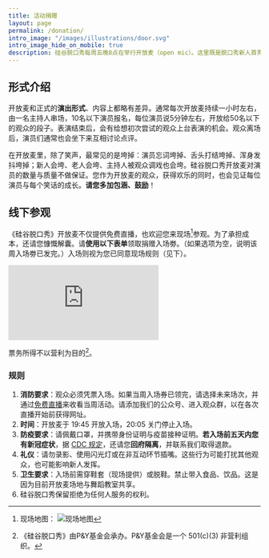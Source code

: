 ```yaml
---
title: 活动捐赠
layout: page
permalink: /donation/
intro_image: "/images/illustrations/door.svg"
intro_image_hide_on_mobile: true
description: 硅谷脱口秀每周五晚8点在举行开放麦（open mic）。这里既是脱口秀新人首秀的舞台，也是脱口秀老司机试炼新段子、打磨老段子的地方。
---
```


## 形式介绍

开放麦和正式的**演出形式**、内容上都略有差异。通常每次开放麦持续一小时左右，由一名主持人串场，10名以下演员报名，每位演员说5分钟左右，开放给50名以下的观众的段子。表演结束后，会有给想初次尝试的观众上台表演的机会。观众离场后，演员们通常也会坐下来互相讨论点评。

在开放麦里，除了笑声，最常见的是垮掉：演员忘词垮掉、舌头打结垮掉、浑身发抖垮掉；新人会垮、老人会垮、主持人被观众调戏也会垮。硅谷脱口秀开放麦对演员的数量与质量不做保证。您作为开放麦的观众，获得欢乐的同时，也会见证每位演员与每个笑话的成长。**请您多加包涵、鼓励**！

## 线下参观

《硅谷脱口秀》开放麦不仅提供免费直播，也欢迎您来现场[^1]参观。为了承担成本，还请您慷慨解囊。请**使用以下表单**领取捐赠入场劵。（如果选项为空，说明该周入场劵已发完。）入场则视为您已同意现场规则（见下）。

<iframe class="full" src="https://app.miniextensions.com/form/Ideq2XodTAOZ5vpL4qiZ?prefill_quantity=1" frameborder="0"></iframe>

票务所得不以营利为目的[^2]。

### 规则
1. **消防要求**：观众必须凭票入场。如果当周入场券已领完，请选择未来场次，并通过[免费直播](http://youtube.ggtkx.org)来收看当周活动。请添加我们的公众号、进入观众群，以在各次直播开始前获得网址。
2. **时间**：开放麦于 19:45 开放入场，20:05 关门停止入场。
3. **防疫要求**：请佩戴口罩，并携带身份证明与疫苗接种证明。**若入场前五天内您有新冠症状**，据 [CDC 规定](https://www.cdc.gov/media/releases/2021/s1227-isolation-quarantine-guidance.html)，还请您**回府隔离**，并联系我们取得退款。
4. **礼仪**：请勿录影、使用闪光灯或在非互动环节插嘴。这些行为可能打扰其他观众，也可能影响新人发挥。
5. **卫生要求**：入场前需穿鞋套（现场提供）或脱鞋。禁止带入食品、饮品。这是因为目前开放麦场地与舞蹈教室共享。
6. 硅谷脱口秀保留拒绝为任何人服务的权利。


[^1]: 现场地图： ![现场地图](https://img.evbuc.com/https%3A%2F%2Fcdn.evbuc.com%2Fimages%2F178277809%2F162192358328%2F1%2Foriginal.20211102-062751?h=2000&w=720&auto=format%2Ccompress&q=75&sharp=10&s=0fb060d947437676634a9788247c8106)

[^2]:《硅谷脱口秀》由P&Y基金会承办。P&Y基金会是一个 501(c)(3) 非营利组织。
